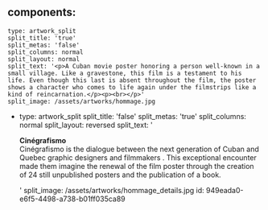 components:
  -
    type: artwork_split
    split_title: 'true'
    split_metas: 'false'
    split_columns: normal
    split_layout: normal
    split_text: '<p>A Cuban movie poster honoring a person well-known in a small village. Like a gravestone, this film is a testament to his life. Even though this last is absent throughout the film, the poster shows a character who comes to life again under the filmstrips like a kind of reincarnation.</p><p><br></p>'
    split_image: /assets/artworks/hommage.jpg
  -
    type: artwork_split
    split_title: 'false'
    split_metas: 'true'
    split_columns: normal
    split_layout: reversed
    split_text: '<p><strong>Cinégrafismo</strong><br>Cinégrafismo is the dialogue between the next generation of Cuban and Quebec graphic designers and filmmakers . This exceptional encounter made them imagine the renewal of the film poster through the creation of 24 still unpublished posters and the publication of a book.</p>'
    split_image: /assets/artworks/hommage_details.jpg
id: 949eada0-e6f5-4498-a738-b01ff035ca89
